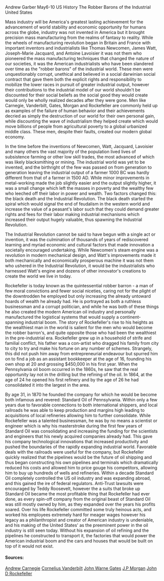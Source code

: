 Andrew Garber
May6-10
US History
The Robber Barons of the Industrial United States

Mass industry will be America's greatest lasting achievement for the advancement of world stability and economic opportunity for humans across the globe, industry was not invented in America but it brought precision mass manufacturing from the realms of fantasy to reality. While the wheels of manufacturing revolution began in Britain and France with important inventors and industrialists like Thomas Newcomen, James Watt, Joseph-Marie Jacquard, and Antoine Lavoisier it was not them who pioneered the mass manufacturing techniques that changed the nature of our societies, it was the American industrialists who have been slandered over time as the "robber barons" of the industrial world. These men were unquestionably corrupt, unethical and believed in a social darwinian social contract that gave them both the explicit rights and responsibility to mobilize the lower races in pursuit of greater industrial output, however their contributions to the industrial model of our world shouldn't be discounted for their social beliefs as the social good they would create would only be wholly realized decades after they were gone. Men like Carnegie, Vanderbilt, Gates, Morgan and Rockefeller are commonly held up as examples of the failure of human behavior and their achievements decried as simply the destruction of our world for their own personal gain, while discounting the wave of industrialism they helped create which would move billions of people from agricultural poverty to a global urbanized middle class. These men, despite their faults, created our modern global economy. 

In the time before the inventions of Newcomen, Watt, Jacquard, Lavoisier and many others the vast majority of the population lived lives of subsistence farming or other low skill trades, the most advanced of which was likely blacksmithing or mining. The industrial world was yet to be invented, and the birthright of the few was passed on from generation to generation leaving the industrial output of a farmer 1000 BC was hardly different from that of a farmer in 1500 AD. While minor improvements in metal-working made the job slightly easier and the output slightly higher, it was a small change which left the masses in poverty and the wealthy few who leeched off their labor in power and wealth. Two factors changed this: the black death and the Industrial Revolution. The black death started the spiral which would signal the end of feudalism in the western world and increase the value of a peasant's labor such that they could demand greater rights and fees for their labor making industrial mechanisms which increased their output hugely valuable, thus spawning the Industrial Revolution. 

The Industrial Revolution cannot be said to have begun with a single act or invention, it was the culmination of thousands of years of rediscovered learning and myriad economic and cultural factors that made innovation a societally encouraged undertaking. While Newcomen's steam engine was a revolution in modern mechanical design, and Watt's improvements made it both mechanically and economically prosperous machine it was not them who ushered in the Industrial Revolution, it would be the industrialists who harnessed Watt's engine and dozens of other innovator's creations to create the world we live in today.

Rockefeller is today known as the quintessential robber barron - a man of few moral convictions and fewer social niceties, caring not for the plight of the downtrodden he employed but only increasing the already untoward hoards of wealth he already had. He is portrayed as both a ruthless businessman and a corrupt politician, and while he was both of these things he also created the modern American oil industry and personally manufactured the logistical systems that would supply a continent-spanning industrial boom. The story of Rockefeller's rise to his heights as the wealthiest man in the world is salient for the men who would become the robber barron's, and quite opposite those who had been the wealthiest in the pre-industrial era. Rockefeller grew up in a household of strife and familial conflict, his father was a con-artist who dragged his family from city to city to try and make his fortune on any number of schemes. Strangely, this did not push him away from entrepreneurial endeavour but spurred him on to find a job as an assistant bookkeeper at the age of 16, founding his own shop at 20 and grossing $450,000 in his first year. When the Pennsylvania oil boom occurred in the 1860s, he saw that the real opportunity lay not in the drilling but the refining of the oil. In 1864, at the age of 24 he opened his first refinery and by the age of 26 he had consolidated it into the largest in the area. 

By age 31, in 1870 he founded the company for which he would be become both infamous and revered: Standard Oil of Pennsylvania. Within only a few years due to favorable connections to both international shippers, and local railroads he was able to keep production and margins high leading to acquisitions of local refineries allowing him to further consolidate. While Rockefeller was a talented businessman, he was by no means a scientist or engineer which is why his masterstroke during the first few years of Standard Oil was consolidating and increasing the funding for the scientists and engineers that his newly acquired companies already had. This gave his company technological innovations that increased productivity and pushed the boundaries of the rapidly expanding industrial world. Favorable deals with the railroads were useful for the company, but Rockefeller quickly realized that the pipelines would be the future of oil shipping and thus began constructing his own pipelines and terminals which dramatically reduced his costs and allowed him to price gouge his competitors, allowing him to buy up hundreds of wells and refineries. Within a decade Standard Oil completely controlled the US oil industry and was expanding abroad, and this gained the ire of federal regulators. Anti-Trust lawsuits were encouraged by Teddy Roosevelt, however the a suits that broke up Standard Oil became the most profitable thing that Rockefeller had ever done, as every spin-off company from the original beast of Standard Oil was still mostly owned by him, as they expanded over the years his profits soared. Over his life Rockefeller committed some truly heinous acts, and worked his employees extremely hard for meager wages however his legacy as a philanthropist and creator of American industry is undeniable, and his making of the United States' as the preeminent power in the oil industry is still seen today. Without his expansion of oil refining and the pipelines he constructed to transport it, the factories that would power the American industrial boom and the cars and houses that would be built on top of it would not exist.


#### Sources:
[Andrew Carnegie](https://www.biography.com/business-figure/andrew-carnegie)
[Cornelius Vanderbilt](https://www.biography.com/business-figure/cornelius-vanderbilt)
[John Warne Gates](https://www.britannica.com/biography/John-Warne-Gates)
[J.P Morgan](https://www.biography.com/business-figure/jp-morgan)
[John D Rockefeller](https://www.biography.com/business-figure/john-d-rockefeller)